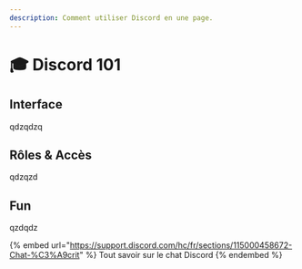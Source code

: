 ```yaml
---
description: Comment utiliser Discord en une page.
---
```


# 🎓 Discord 101

## Interface

qdzqdzq

## Rôles & Accès

qdzqzd

## Fun&#x20;

qzdqdz

{% embed url="https://support.discord.com/hc/fr/sections/115000458672-Chat-%C3%A9crit" %}
Tout savoir sur le chat Discord
{% endembed %}
